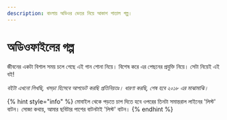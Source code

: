 ```yaml
---
description: বাংলায় অডিওর ভেতর নিয়ে আকাশ পাতাল গল্প।
---
```


# অডিওফাইলের গল্প

জীবনের একটা বিশাল সময় চলে গেছে এই গান শোনা নিয়ে। বিশেষ করে এর পেছনের প্রযুক্তি নিয়ে। সেটা নিয়েই এই বই!

_বইটা এখনো লিখছি, খসড়া হিসেবে আপডেট করছি প্রতিনিয়তঃ। ধারণা করছি, শেষ হবে ২০১৮ এর মাঝামাঝি।_

{% hint style="info" %}
মোবাইল থেকে পড়তে চাপ দিতে হবে ওপরের তিনটা সমান্তরাল লাইনের 'লিস্ট' বাটন। সোজা কথায়, আমার ছবিটার পাশের বাটনটাই 'লিস্ট' বাটন।
{% endhint %}

